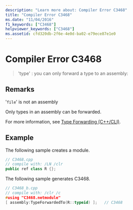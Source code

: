```yaml
---
description: "Learn more about: Compiler Error C3468"
title: "Compiler Error C3468"
ms.date: "11/04/2016"
f1_keywords: ["C3468"]
helpviewer_keywords: ["C3468"]
ms.assetid: cfd320db-2f6e-4e0d-ba02-e79ece87e1e0
---
```

# Compiler Error C3468

> 'type' : you can only forward a type to an assembly:

## Remarks

'`file`' is not an assembly

Only types in an assembly can be forwarded.

For more information, see [Type Forwarding (C++/CLI)](../../extensions/type-forwarding-cpp-cli.md).

## Example

The following sample creates a module.

```cpp
// C3468.cpp
// compile with: /LN /clr
public ref class R {};
```

The following sample generates C3468.

```cpp
// C3468_b.cpp
// compile with: /clr /c
#using "C3468.netmodule"
[ assembly:TypeForwardedTo(R::typeid) ];   // C3468
```
